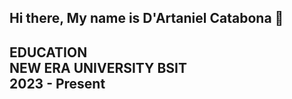 ## Hi there, My name is D'Artaniel Catabona 👋
<h2>
  
</h2>

<h2>
 EDUCATION
  <br>
  NEW ERA UNIVERSITY
  BSIT 
   <br>
  2023 - Present
</h2>
